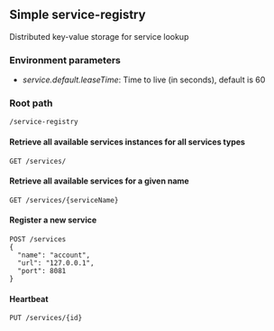 ## Simple service-registry
Distributed key-value storage for service lookup

### Environment parameters
- *service.default.leaseTime*: Time to live (in seconds), default is 60

### Root path
    /service-registry

#### Retrieve all available services instances for all services types
    GET /services/

#### Retrieve all available services for a given name
    GET /services/{serviceName}

#### Register a new service
    POST /services
    {
      "name": "account",
      "url": "127.0.0.1",
      "port": 8081
    }

#### Heartbeat
    PUT /services/{id}